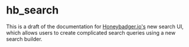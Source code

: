 # hb_search

This is a draft of the documentation for [Honeybadger.io's](http://honeybadger.io) new search UI, which allows users to create complicated search queries using a new search builder. 

